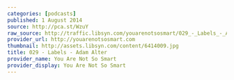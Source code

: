 ```yaml
---
categories: [podcasts]
published: 1 August 2014
source: http://pca.st/WzuY
raw_source: http://traffic.libsyn.com/youarenotsosmart/029_-_Labels_-_Adam_Alter_1.mp3
provider_url: http://youarenotsosmart.com
thumbnail: http://assets.libsyn.com/content/6414009.jpg
title: 029 - Labels - Adam Alter
provider_name: You Are Not So Smart
provider_display: You Are Not So Smart
---
```

